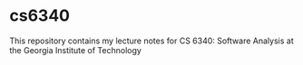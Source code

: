 # cs6340
This repository contains my lecture notes for CS 6340: Software Analysis at the Georgia Institute of Technology
